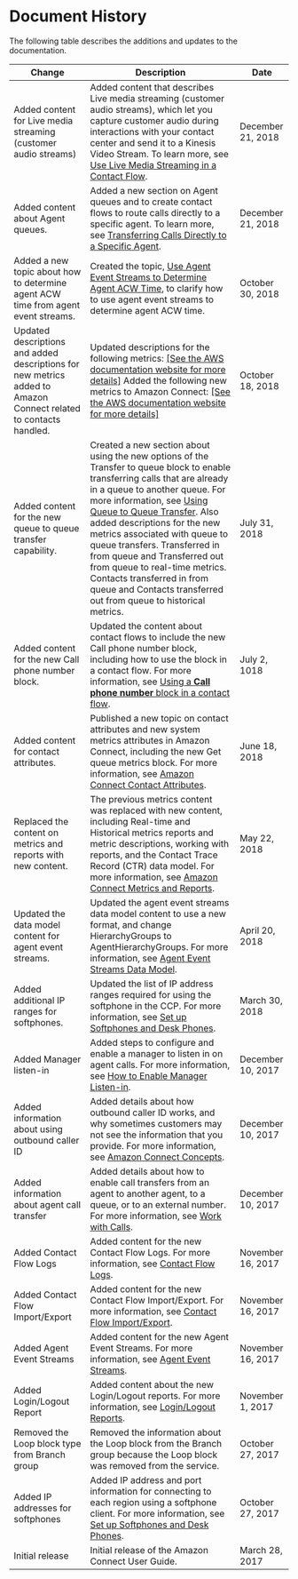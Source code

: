 # Document History<a name="doc-history"></a>

The following table describes the additions and updates to the documentation\.


| Change | Description | Date | 
| --- | --- | --- | 
| Added content for Live media streaming \(customer audio streams\) | Added content that describes Live media streaming \(customer audio streams\), which let you capture customer audio during interactions with your contact center and send it to a Kinesis Video Stream\. To learn more, see [Use Live Media Streaming in a Contact Flow](customer-voice-streams.md)\. | December 21, 2018 | 
| Added content about Agent queues\. | Added a new section on Agent queues and to create contact flows to route calls directly to a specific agent\. To learn more, see [Transferring Calls Directly to a Specific Agent](contactflow.md#transfer-to-agent)\. | December 21, 2018 | 
| Added a new topic about how to determine agent ACW time from agent event streams\. | Created the topic, [Use Agent Event Streams to Determine Agent ACW Time](agent-event-streams.md#determine-acw-time), to clarify how to use agent event streams to determine agent ACW time\. | October 30, 2018 | 
| Updated descriptions and added descriptions for new metrics added to Amazon Connect related to contacts handled\. | Updated descriptions for the following metrics: [\[See the AWS documentation website for more details\]](http://docs.aws.amazon.com/connect/latest/userguide/doc-history.html) Added the following new metrics to Amazon Connect: [\[See the AWS documentation website for more details\]](http://docs.aws.amazon.com/connect/latest/userguide/doc-history.html)  | October 18, 2018 | 
| Added content for the new queue to queue transfer capability\. | Created a new section about using the new options of the Transfer to queue block to enable transferring calls that are already in a queue to another queue\. For more information, see [Using Queue to Queue Transfer](contactflow.md#queue-to-queue-transfer)\. Also added descriptions for the new metrics associated with queue to queue transfers\. Transferred in from queue and Transferred out from queue to real\-time metrics\. Contacts transferred in from queue and Contacts transferred out from queue to historical metrics\. | July 31, 2018 | 
| Added content for the new Call phone number block\. | Updated the content about contact flows to include the new Call phone number block, including how to use the block in a contact flow\. For more information, see [Using a **Call phone number** block in a contact flow](contactflow.md#using-call-number-block)\. | July 2, 1018 | 
| Added content for contact attributes\. | Published a new topic on contact attributes and new system metrics attributes in Amazon Connect, including the new Get queue metrics block\. For more information, see [Amazon Connect Contact Attributes](contact-attributes.md)\. | June 18, 2018 | 
| Replaced the content on metrics and reports with new content\. | The previous metrics content was replaced with new content, including Real\-time and Historical metrics reports and metric descriptions, working with reports, and the Contact Trace Record \(CTR\) data model\. For more information, see [Amazon Connect Metrics and Reports](connect-metrics.md)\. | May 22, 2018 | 
| Updated the data model content for agent event streams\. | Updated the agent event streams data model content to use a new format, and change HierarchyGroups to AgentHierarchyGroups\. For more information, see [Agent Event Streams Data Model](agent-event-streams.md#agent-event-stream-model)\. | April 20, 2018 | 
| Added additional IP ranges for softphones\. | Updated the list of IP address ranges required for using the softphone in the CCP\. For more information, see [Set up Softphones and Desk Phones](agentconsole-guide.md#phone-settings)\. | March 30, 2018 | 
| Added Manager listen\-in | Added steps to configure and enable a manager to listen in on agent calls\. For more information, see [How to Enable Manager Listen\-in](agentconsole-guide.md#manager-listen-in)\. | December 10, 2017 | 
| Added information about using outbound caller ID | Added details about how outbound caller ID works, and why sometimes customers may not see the information that you provide\. For more information, see [Amazon Connect Concepts](using-amazon-connect.md#amazon-connect-concepts)\. | December 10, 2017 | 
| Added information about agent call transfer | Added details about how to enable call transfers from an agent to another agent, to a queue, or to an external number\. For more information, see [Work with Calls](agentconsole-guide.md#working-with-calls)\. | December 10, 2017 | 
| Added Contact Flow Logs | Added content for the new Contact Flow Logs\. For more information, see [Contact Flow Logs](contactflow.md#contact-flow-logs)\. | November 16, 2017 | 
| Added Contact Flow Import/Export | Added content for the new Contact Flow Import/Export\. For more information, see [Contact Flow Import/Export](contactflow.md#contact-flow-import-export)\. | November 16, 2017 | 
| Added Agent Event Streams | Added content for the new Agent Event Streams\. For more information, see [Agent Event Streams](agent-event-streams.md)\. | November 16, 2017 | 
| Added Login/Logout Report | Added content about the new Login/Logout reports\. For more information, see [Login/Logout Reports](loginlogout-report.md)\. | November 1, 2017 | 
| Removed the Loop block type from Branch group | Removed the information about the Loop block from the Branch group because the Loop block was removed from the service\. | October 27, 2017 | 
| Added IP addresses for softphones | Added IP address and port information for connecting to each region using a softphone client\. For more information, see [Set up Softphones and Desk Phones](agentconsole-guide.md#phone-settings)\. | October 27, 2017 | 
| Initial release | Initial release of the Amazon Connect User Guide\. | March 28, 2017 | 